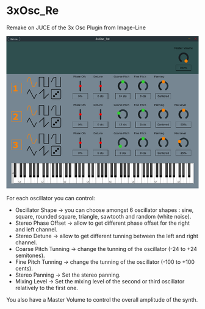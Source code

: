 # 3xOsc_Re
 Remake on JUCE of the 3x Osc Plugin from Image-Line

![InitPreset](Captures/InitPreset.PNG)

For each oscillator you can control:

- Oscillator Shape -> you can choose amongst 6 oscillator shapes : sine, square, rounded square, triangle, sawtooth and random (white noise).
- Stereo Phase Offset -> allow to get different phase offset for the right and left channel.
- Stereo Detune -> allow to get different tunning between the left and right channel.
- Coarse Pitch Tunning -> change the tunning of the oscillator (-24 to +24 semitones).
- Fine Pitch Tunning -> change the tunning of the oscillator (-100 to +100 cents).
- Stereo Panning -> Set the stereo panning.
- Mixing Level -> Set the mixing level of the second or third oscillator relatively to the first one.

You also have a Master Volume to control the overall amplitude of the synth.
